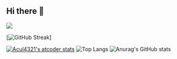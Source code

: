 ## Hi there 👋

![](https://komarev.com/ghpvc/?username=acul4321)

[![GitHub Streak](https://streak-stats.demolab.com?user=Acul4321&center=true&theme=onedark-duo&hide_border=true&card_width=700)]

[![Acul4321's atcoder stats](https://atcoder-readme-stats.vercel.app/stats/Acul4321?theme=darcula&show_icons=true&width=450)](https://atcoder.jp/users/Acul4321)
![Top Langs](https://github-readme-stats.vercel.app/api/top-langs/?username=Acul4321&layout=compact)
![Anurag's GitHub stats](https://github-readme-stats.vercel.app/api?username=Acul4321&show_icons=true)
